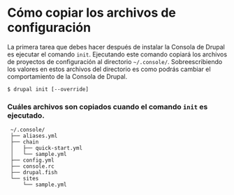 # Cómo copiar los archivos de configuración
La primera tarea que debes hacer después de instalar la Consola de Drupal es ejecutar el comando `init`. Ejecutando este comando copiará los archivos de proyectos de configuración al directorio `~/.console/`. Sobreescribiendo los valores en estos archivos del directorio es como podrás cambiar el comportamiento de la Consola de Drupal.
 
 ```
 $ drupal init [--override]
 ```
 
### Cuáles archivos son copiados cuando el comando `init` es ejecutado.
```
 ~/.console/ 
 ├── aliases.yml 
 ├── chain
 │   ├── quick-start.yml
 │   └── sample.yml 
 ├── config.yml 
 ├── console.rc 
 ├── drupal.fish 
 └── sites 
     └── sample.yml 
```
